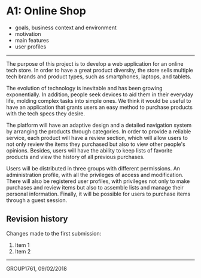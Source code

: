 # A1: Online Shop
 
* goals, business context and environment
* motivation
* main features
* user profiles
 
***
The purpose of this project is to develop a web application for an online tech store. In order to have a great product diversity, the store sells multiple tech brands and product types, such as smartphones, laptops, and tablets.

The evolution of technology is inevitable and has been growing exponentially. In addition, people seek devices to aid them in their everyday life, molding complex tasks into simple ones. We think it would be useful to have an application that grants users an easy method to purchase products with the tech specs they desire.

The platform will have an adaptive design and a detailed navigation system by arranging the products through categories. In order to provide a reliable service, each product will have a review section, which will allow users to not only review the items they purchased but also to view other people's opinions. Besides, users will have the ability to keep lists of favorite products and view the history of all previous purchases.

Users will be distributed in three groups with different permissions. An administration profile, with all the privileges of access and modification. There will also be registered user profiles, with privileges not only to make purchases and review items but also to assemble lists and manage their personal information. Finally, it will be possible for users to purchase items through a guest session.

 
## Revision history
 
Changes made to the first submission:
1. Item 1
1. Item 2
 
***
 
GROUP1761, 09/02/2018
